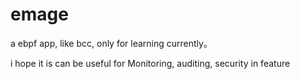 # emage
a ebpf app, like bcc, only for learning currently。

i hope it is can be useful for Monitoring, auditing, security in feature
